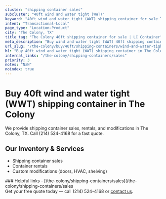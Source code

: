 ```yaml
---
cluster: "shipping container sales"
subcluster: "40ft wind and water tight (WWT)"
keyword: "40ft wind and water tight (WWT) shipping container for sale The Colony, TX"
intent: "Transactional-Local"
page_type: "Location-Product"
city: "The Colony, TX"
title_tag: "The Colony 40ft shipping container for sale | LC Container"
meta_description: "Buy wind and water tight (WWT) 40ft shipping container sale with local delivery in The Colony, TX. LC Container — local Since 2003. Request a fast quote today."
url_slug: "/the-colony/buy/40ft/shipping-containers/wind-and-water-tight-wwt"
h1: "Buy 40ft wind and water tight (WWT) shipping container in The Colony"
internal_links: "/the-colony/shipping-containers/sales"
priority: 3
notes: "NaN"
noindex: true
---
```


# Buy 40ft wind and water tight (WWT) shipping container in The Colony

We provide shipping container sales, rentals, and modifications in The Colony, TX. Call (214) 524-4168 for a fast quote.

## Our Inventory & Services
- Shipping container sales
- Container rentals
- Custom modifications (doors, HVAC, shelving)

<div data-section="internal-links">
### Helpful links
- [/the-colony/shipping-containers/sales](/the-colony/shipping-containers/sales
</div>

<div data-section="cta">
Get your free quote today — call (214) 524-4168 or <a href="/contact">contact us</a>.
</div>

<script type="application/ld+json">{"@context":"https://schema.org","@type":"FAQPage","mainEntity":[{"@type":"Question","name":"How much does delivery cost in The Colony, TX?","acceptedAnswer":{"@type":"Answer","text":"Delivery costs vary by distance and container size. Most deliveries in The Colony, TX range from $150-$300. Call (214) 524-4168 for an exact quote based on your specific location."}},{"@type":"Question","name":"Do you offer financing or payment plans?","acceptedAnswer":{"@type":"Answer","text":"We accept major credit cards, checks, and can discuss commercial terms for bulk purchases. Call (214) 524-4168 to discuss options."}},{"@type":"Question","name":"Can you customize containers in The Colony, TX?","acceptedAnswer":{"@type":"Answer","text":"Yes — we perform modifications like doors, HVAC, insulation, and shelving. Request a custom quote at (214) 524-4168 or via our contact form."}}]}</script>
